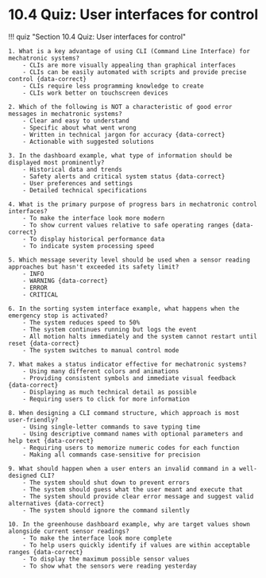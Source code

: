 # 10.4 Quiz: User interfaces for control

!!! quiz "Section 10.4 Quiz: User interfaces for control"

    1. What is a key advantage of using CLI (Command Line Interface) for mechatronic systems?
        - CLIs are more visually appealing than graphical interfaces
        - CLIs can be easily automated with scripts and provide precise control {data-correct}
        - CLIs require less programming knowledge to create
        - CLIs work better on touchscreen devices

    2. Which of the following is NOT a characteristic of good error messages in mechatronic systems?
        - Clear and easy to understand
        - Specific about what went wrong
        - Written in technical jargon for accuracy {data-correct}
        - Actionable with suggested solutions

    3. In the dashboard example, what type of information should be displayed most prominently?
        - Historical data and trends
        - Safety alerts and critical system status {data-correct}
        - User preferences and settings
        - Detailed technical specifications

    4. What is the primary purpose of progress bars in mechatronic control interfaces?
        - To make the interface look more modern
        - To show current values relative to safe operating ranges {data-correct}
        - To display historical performance data
        - To indicate system processing speed

    5. Which message severity level should be used when a sensor reading approaches but hasn't exceeded its safety limit?
        - INFO
        - WARNING {data-correct}
        - ERROR
        - CRITICAL

    6. In the sorting system interface example, what happens when the emergency stop is activated?
        - The system reduces speed to 50%
        - The system continues running but logs the event
        - All motion halts immediately and the system cannot restart until reset {data-correct}
        - The system switches to manual control mode

    7. What makes a status indicator effective for mechatronic systems?
        - Using many different colors and animations
        - Providing consistent symbols and immediate visual feedback {data-correct}
        - Displaying as much technical detail as possible
        - Requiring users to click for more information

    8. When designing a CLI command structure, which approach is most user-friendly?
        - Using single-letter commands to save typing time
        - Using descriptive command names with optional parameters and help text {data-correct}
        - Requiring users to memorize numeric codes for each function
        - Making all commands case-sensitive for precision

    9. What should happen when a user enters an invalid command in a well-designed CLI?
        - The system should shut down to prevent errors
        - The system should guess what the user meant and execute that
        - The system should provide clear error message and suggest valid alternatives {data-correct}
        - The system should ignore the command silently

    10. In the greenhouse dashboard example, why are target values shown alongside current sensor readings?
        - To make the interface look more complete
        - To help users quickly identify if values are within acceptable ranges {data-correct}
        - To display the maximum possible sensor values
        - To show what the sensors were reading yesterday
